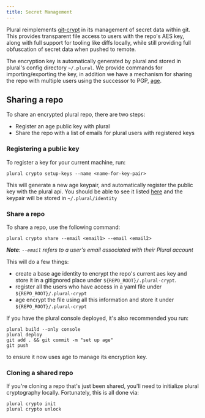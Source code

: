 ```yaml
---
title: Secret Management
---
```


Plural reimplements [git-crypt](https://github.com/AGWA/git-crypt) in its management of secret data within git. This provides transparent file access to users with the repo's AES key, along with full support for tooling like diffs locally, while still providing full obfuscation of secret data when pushed to remote.

The encryption key is automatically generated by plural and stored in plural's config directory `~/.plural`. We provide commands for importing/exporting the key, in addition we have a mechanism for sharing the repo with multiple users using the successor to PGP, [age](https://github.com/FiloSottile/age).

## Sharing a repo

To share an encrypted plural repo, there are two steps:

- Register an age public key with plural
- Share the repo with a list of emails for plural users with registered keys

### Registering a public key

To register a key for your current machine, run:

```shell {% showHeader=false %}
plural crypto setup-keys --name <name-for-key-pair>
```

This will generate a new age keypair, and automatically register the public key with the plural api. You should be able to see it listed [here](https://app.plural.sh/me/edit/keys) and the keypair will be stored in `~/.plural/identity`

### Share a repo

To share a repo, use the following command:

```shell {% showHeader=false %}
plural crypto share --email <email1> --email <email2>
```

_**Note**: `--email` refers to a user's email associated with their Plural account_

This will do a few things:

- create a base age identity to encrypt the repo's current aes key and store it in a gitignored place under `${REPO_ROOT}/.plural-crypt`.
- register all the users who have access in a yaml file under `${REPO_ROOT}/.plural-crypt`
- age encrypt the file using all this information and store it under `${REPO_ROOT}/.plural-crypt`

If you have the plural console deployed, it's also recommended you run:

```shell {% showHeader=false %}
plural build --only console
plural deploy
git add . && git commit -m "set up age"
git push
```

to ensure it now uses age to manage its encryption key.

### Cloning a shared repo

If you're cloning a repo that's just been shared, you'll need to initialize plural cryptography locally. Fortunately, this is all done via:

```shell {% showHeader=false %}
plural crypto init
plural crypto unlock
```
